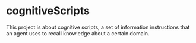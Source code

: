 # cognitiveScripts
This project is about cognitive scripts, a set of information instructions that an agent uses to recall knowledge about a certain domain.
